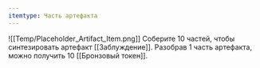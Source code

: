 ```yaml
---
itemtype: Часть артефакта
---
```

![[Temp/Placeholder_Artifact_Item.png]]
Соберите 10 частей, чтобы синтезировать артефакт [[Заблуждение]]. Разобрав  1 часть артефакта, можно получить 10 [[Бронзовый токен]].
